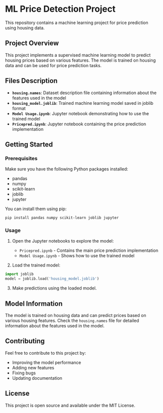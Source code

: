 # ML Price Detection Project

This repository contains a machine learning project for price prediction using housing data.

## Project Overview

This project implements a supervised machine learning model to predict housing prices based on various features. The model is trained on housing data and can be used for price prediction tasks.

## Files Description

- **`housing.names`**: Dataset description file containing information about the features used in the model
- **`housing_model.joblib`**: Trained machine learning model saved in joblib format
- **`Model Usage.ipynb`**: Jupyter notebook demonstrating how to use the trained model
- **`Pricepred.ipynb`**: Jupyter notebook containing the price prediction implementation

## Getting Started

### Prerequisites

Make sure you have the following Python packages installed:
- pandas
- numpy
- scikit-learn
- joblib
- jupyter

You can install them using pip:
```bash
pip install pandas numpy scikit-learn joblib jupyter
```

### Usage

1. Open the Jupyter notebooks to explore the model:
   - `Pricepred.ipynb` - Contains the main price prediction implementation
   - `Model Usage.ipynb` - Shows how to use the trained model

2. Load the trained model:
```python
import joblib
model = joblib.load('housing_model.joblib')
```

3. Make predictions using the loaded model.

## Model Information

The model is trained on housing data and can predict prices based on various housing features. Check the `housing.names` file for detailed information about the features used in the model.

## Contributing

Feel free to contribute to this project by:
- Improving the model performance
- Adding new features
- Fixing bugs
- Updating documentation

## License

This project is open source and available under the MIT License. 